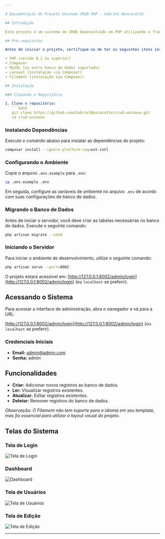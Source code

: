 ```yaml
---

# Documentação do Projeto Uninove CRUD PHP - Gabriel Boscaratto

## Introdução

Este projeto é um sistema de CRUD desenvolvido em PHP utilizando o framework Laravel. O sistema faz uso da biblioteca Filament para fornecer uma interface de usuário moderna e responsiva.

## Pré-requisitos

Antes de iniciar o projeto, certifique-se de ter os seguintes itens instalados em sua máquina:

- PHP (versão 8.1 ou superior)
- Composer
- MySQL (ou outro banco de dados suportado)
- Laravel (instalação via Composer)
- Filament (instalação via Composer)

## Instalação

### Clonando o Repositório

1. Clone o repositório:
   ```bash
   git clone https://github.com/GabrielBoscaratto/crud-uninove.git
   cd crud-uninove
   ```

### Instalando Dependências

Execute o comando abaixo para instalar as dependências do projeto:

```bash
composer install --ignore-platform-req=ext-intl
```

### Configurando o Ambiente

Copie o arquivo `.env.example` para `.env`:

```bash
cp .env.example .env
```

Em seguida, configure as variáveis de ambiente no arquivo `.env` de acordo com suas configurações de banco de dados.

### Migrando o Banco de Dados

Antes de iniciar o servidor, você deve criar as tabelas necessárias no banco de dados. Execute o seguinte comando:

```bash
php artisan migrate --seed
```

### Iniciando o Servidor

Para iniciar o ambiente de desenvolvimento, utilize o seguinte comando:

```bash
php artisan serve --port=8002
```

O projeto estará acessível em: [http://127.0.0.1:8002/admin/login](http://127.0.0.1:8002/admin/login) (ou `localhost` se preferir).

## Acessando o Sistema

Para acessar a interface de administração, abra o navegador e vá para a URL:

[http://127.0.0.1:8002/admin/login](http://127.0.0.1:8002/admin/login) (ou `localhost` se preferir).

### Credenciais Iniciais

- **Email:** admin@admin.com
- **Senha:** admin

## Funcionalidades

- **Criar:** Adicionar novos registros ao banco de dados.
- **Ler:** Visualizar registros existentes.
- **Atualizar:** Editar registros existentes.
- **Deletar:** Remover registros do banco de dados.

*Observação: O Filament não tem suporte para o idioma em seu template, mas foi essencial para utilizar o layout visual do projeto.*

## Telas do Sistema

### Tela de Login

![Tela de Login](https://github.com/user-attachments/assets/8da989d6-2419-4091-92b7-bdd2d785ffa5)

### Dashboard

![Dashboard](https://github.com/user-attachments/assets/2f269f26-81b3-4f60-bdc4-69d463e346f2)

### Tela de Usuários

![Tela de Usuários](https://github.com/user-attachments/assets/674bc80c-9845-4647-9c28-48297402cf8d)

### Tela de Edição

![Tela de Edição](https://github.com/user-attachments/assets/23ddbb7d-be82-4268-8ea1-20cfe5aaf410)

---
```



